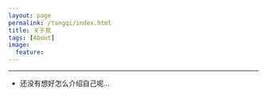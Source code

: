 ```yaml
---
layout: page
permalink: /tangqi/index.html
title: 关于我
tags: [About]
image:
  feature: 
---
```

----------

 - 还没有想好怎么介绍自己呢...